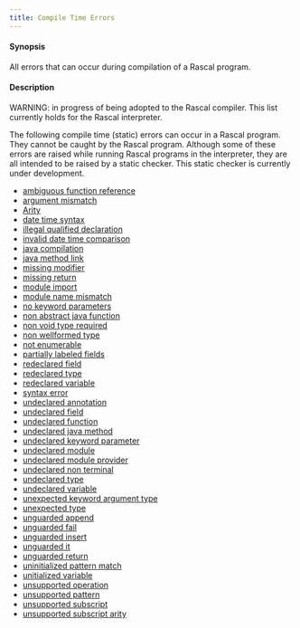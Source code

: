 ```yaml
---
title: Compile Time Errors
---
```


#### Synopsis

All errors that can occur during compilation of a Rascal program.

#### Description

WARNING: in progress of being adopted to the Rascal compiler. This list currently holds 
for the Rascal interpreter.

The following compile time (static) errors can occur in a Rascal program. 
They cannot be caught by the Rascal program. Although some of these errors are raised while running
Rascal programs in the interpreter, they are all intended to be raised by a static checker. This static
checker is currently under development.
 
* [ambiguous function reference](../CompileTimeErrors/AmbiguousFunctionReference)
* [argument mismatch](../CompileTimeErrors/ArgumentMismatch)
* [Arity](../CompileTimeErrors/Arity)
* [date time syntax](../CompileTimeErrors/DateTimeSyntax)
* [illegal qualified declaration](../CompileTimeErrors/IllegalQualifiedDeclaration)
* [invalid date time comparison](../CompileTimeErrors/InvalidDateTimeComparison)
* [java compilation](../CompileTimeErrors/JavaCompilation)
* [java method link](../CompileTimeErrors/JavaMethodLink)
* [missing modifier](../CompileTimeErrors/MissingModifier)
* [missing return](../CompileTimeErrors/MissingReturn)
* [module import](../CompileTimeErrors/ModuleImport)
* [module name mismatch](../CompileTimeErrors/ModuleNameMismatch)
* [no keyword parameters](../CompileTimeErrors/NoKeywordParameters)
* [non abstract java function](../CompileTimeErrors/NonAbstractJavaFunction)
* [non void type required](../CompileTimeErrors/NonVoidTypeRequired)
* [non wellformed type](../CompileTimeErrors/NonWellformedType)
* [not enumerable](../CompileTimeErrors/NotEnumerable)
* [partially labeled fields](../CompileTimeErrors/PartiallyLabeledFields)
* [redeclared field](../CompileTimeErrors/RedeclaredField)
* [redeclared type](../CompileTimeErrors/RedeclaredType)
* [redeclared variable](../CompileTimeErrors/RedeclaredVariable)
* [syntax error](../CompileTimeErrors/SyntaxError)
* [undeclared annotation](../CompileTimeErrors/UndeclaredAnnotation)
* [undeclared field](../CompileTimeErrors/UndeclaredField)
* [undeclared function](../CompileTimeErrors/UndeclaredFunction)
* [undeclared java method](../CompileTimeErrors/UndeclaredJavaMethod)
* [undeclared keyword parameter](../CompileTimeErrors/UndeclaredKeywordParameter)
* [undeclared module](../CompileTimeErrors/UndeclaredModule)
* [undeclared module provider](../CompileTimeErrors/UndeclaredModuleProvider)
* [undeclared non terminal](../CompileTimeErrors/UndeclaredNonTerminal)
* [undeclared type](../CompileTimeErrors/UndeclaredType)
* [undeclared variable](../CompileTimeErrors/UndeclaredVariable)
* [unexpected keyword argument type](../CompileTimeErrors/UnexpectedKeywordArgumentType)
* [unexpected type](../CompileTimeErrors/UnexpectedType)
* [unguarded append](../CompileTimeErrors/UnguardedAppend)
* [unguarded fail](../CompileTimeErrors/UnguardedFail)
* [unguarded insert](../CompileTimeErrors/UnguardedInsert)
* [unguarded it](../CompileTimeErrors/UnguardedIt)
* [unguarded return](../CompileTimeErrors/UnguardedReturn)
* [uninitialized pattern match](../CompileTimeErrors/UninitializedPatternMatch)
* [unitialized variable](../CompileTimeErrors/UnitializedVariable)
* [unsupported operation](../CompileTimeErrors/UnsupportedOperation)
* [unsupported pattern](../CompileTimeErrors/UnsupportedPattern)
* [unsupported subscript](../CompileTimeErrors/UnsupportedSubscript)
* [unsupported subscript arity](../CompileTimeErrors/UnsupportedSubscriptArity)

